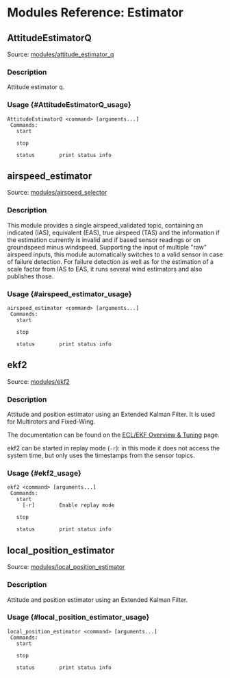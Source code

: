 # Modules Reference: Estimator

## AttitudeEstimatorQ
Source: [modules/attitude_estimator_q](https://github.com/PX4/Firmware/tree/master/src/modules/attitude_estimator_q)


### Description
Attitude estimator q.


### Usage {#AttitudeEstimatorQ_usage}
```
AttitudeEstimatorQ <command> [arguments...]
 Commands:
   start

   stop

   status        print status info
```
## airspeed_estimator
Source: [modules/airspeed_selector](https://github.com/PX4/Firmware/tree/master/src/modules/airspeed_selector)


### Description
This module provides a single airspeed_validated topic, containing an indicated (IAS),
equivalent (EAS), true airspeed (TAS) and the information if the estimation currently
is invalid and if based sensor readings or on groundspeed minus windspeed.
Supporting the input of multiple "raw" airspeed inputs, this module automatically switches
to a valid sensor in case of failure detection. For failure detection as well as for
the estimation of a scale factor from IAS to EAS, it runs several wind estimators
and also publishes those.


### Usage {#airspeed_estimator_usage}
```
airspeed_estimator <command> [arguments...]
 Commands:
   start

   stop

   status        print status info
```
## ekf2
Source: [modules/ekf2](https://github.com/PX4/Firmware/tree/master/src/modules/ekf2)


### Description
Attitude and position estimator using an Extended Kalman Filter. It is used for Multirotors and Fixed-Wing.

The documentation can be found on the [ECL/EKF Overview & Tuning](https://docs.px4.io/en/advanced_config/tuning_the_ecl_ekf.html) page.

ekf2 can be started in replay mode (`-r`): in this mode it does not access the system time, but only uses the
timestamps from the sensor topics.


### Usage {#ekf2_usage}
```
ekf2 <command> [arguments...]
 Commands:
   start
     [-r]        Enable replay mode

   stop

   status        print status info
```
## local_position_estimator
Source: [modules/local_position_estimator](https://github.com/PX4/Firmware/tree/master/src/modules/local_position_estimator)


### Description
Attitude and position estimator using an Extended Kalman Filter.


### Usage {#local_position_estimator_usage}
```
local_position_estimator <command> [arguments...]
 Commands:
   start

   stop

   status        print status info
```
